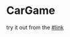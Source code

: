 # CarGame
try it out from the <a href="https://saitejaarava.github.io/CarGame/" target="_blank">#link</a>

